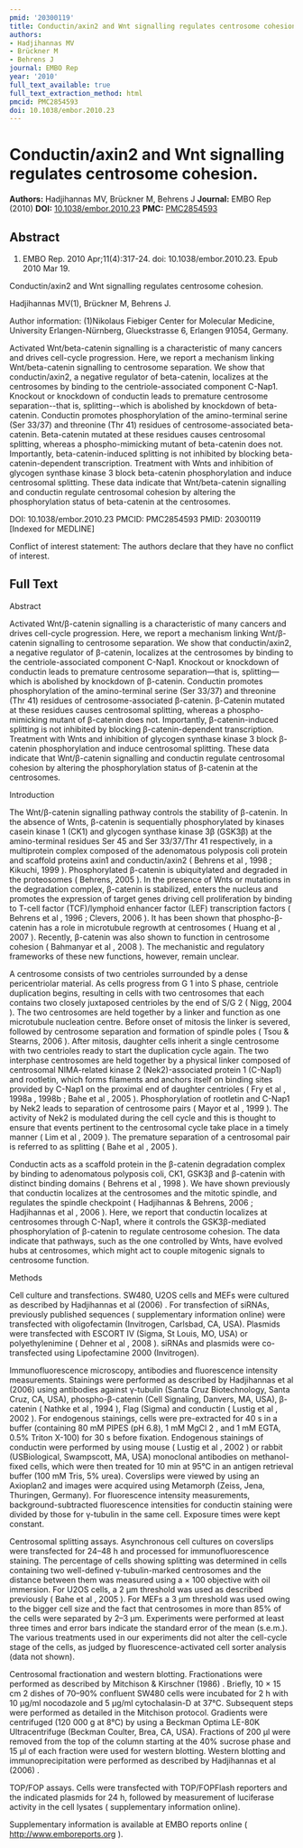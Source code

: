 ```yaml
---
pmid: '20300119'
title: Conductin/axin2 and Wnt signalling regulates centrosome cohesion.
authors:
- Hadjihannas MV
- Brückner M
- Behrens J
journal: EMBO Rep
year: '2010'
full_text_available: true
full_text_extraction_method: html
pmcid: PMC2854593
doi: 10.1038/embor.2010.23
---
```


# Conductin/axin2 and Wnt signalling regulates centrosome cohesion.
**Authors:** Hadjihannas MV, Brückner M, Behrens J
**Journal:** EMBO Rep (2010)
**DOI:** [10.1038/embor.2010.23](https://doi.org/10.1038/embor.2010.23)
**PMC:** [PMC2854593](https://www.ncbi.nlm.nih.gov/pmc/articles/PMC2854593/)

## Abstract

1. EMBO Rep. 2010 Apr;11(4):317-24. doi: 10.1038/embor.2010.23. Epub 2010 Mar 19.

Conductin/axin2 and Wnt signalling regulates centrosome cohesion.

Hadjihannas MV(1), Brückner M, Behrens J.

Author information:
(1)Nikolaus Fiebiger Center for Molecular Medicine, University 
Erlangen-Nürnberg, Glueckstrasse 6, Erlangen 91054, Germany.

Activated Wnt/beta-catenin signalling is a characteristic of many cancers and 
drives cell-cycle progression. Here, we report a mechanism linking 
Wnt/beta-catenin signalling to centrosome separation. We show that 
conductin/axin2, a negative regulator of beta-catenin, localizes at the 
centrosomes by binding to the centriole-associated component C-Nap1. Knockout or 
knockdown of conductin leads to premature centrosome separation--that is, 
splitting--which is abolished by knockdown of beta-catenin. Conductin promotes 
phosphorylation of the amino-terminal serine (Ser 33/37) and threonine (Thr 41) 
residues of centrosome-associated beta-catenin. Beta-catenin mutated at these 
residues causes centrosomal splitting, whereas a phospho-mimicking mutant of 
beta-catenin does not. Importantly, beta-catenin-induced splitting is not 
inhibited by blocking beta-catenin-dependent transcription. Treatment with Wnts 
and inhibition of glycogen synthase kinase 3 block beta-catenin phosphorylation 
and induce centrosomal splitting. These data indicate that Wnt/beta-catenin 
signalling and conductin regulate centrosomal cohesion by altering the 
phosphorylation status of beta-catenin at the centrosomes.

DOI: 10.1038/embor.2010.23
PMCID: PMC2854593
PMID: 20300119 [Indexed for MEDLINE]

Conflict of interest statement: The authors declare that they have no conflict 
of interest.

## Full Text

Abstract

Activated Wnt/β-catenin signalling is a characteristic of many cancers and drives cell-cycle progression. Here, we report a mechanism linking Wnt/β-catenin signalling to centrosome separation. We show that conductin/axin2, a negative regulator of β-catenin, localizes at the centrosomes by binding to the centriole-associated component C-Nap1. Knockout or knockdown of conductin leads to premature centrosome separation—that is, splitting—which is abolished by knockdown of β-catenin. Conductin promotes phosphorylation of the amino-terminal serine (Ser 33/37) and threonine (Thr 41) residues of centrosome-associated β-catenin. β-Catenin mutated at these residues causes centrosomal splitting, whereas a phospho-mimicking mutant of β-catenin does not. Importantly, β-catenin-induced splitting is not inhibited by blocking β-catenin-dependent transcription. Treatment with Wnts and inhibition of glycogen synthase kinase 3 block β-catenin phosphorylation and induce centrosomal splitting. These data indicate that Wnt/β-catenin signalling and conductin regulate centrosomal cohesion by altering the phosphorylation status of β-catenin at the centrosomes.

Introduction

The Wnt/β-catenin signalling pathway controls the stability of β-catenin. In the absence of Wnts, β-catenin is sequentially phosphorylated by kinases casein kinase 1 (CK1) and glycogen synthase kinase 3β (GSK3β) at the amino-terminal residues Ser 45 and Ser 33/37/Thr 41 respectively, in a multiprotein complex composed of the adenomatous polyposis coli protein and scaffold proteins axin1 and conductin/axin2 ( Behrens et al , 1998 ; Kikuchi, 1999 ). Phosphorylated β-catenin is ubiquitylated and degraded in the proteosomes ( Behrens, 2005 ). In the presence of Wnts or mutations in the degradation complex, β-catenin is stabilized, enters the nucleus and promotes the expression of target genes driving cell proliferation by binding to T-cell factor (TCF)/lymphoid enhancer factor (LEF) transcription factors ( Behrens et al , 1996 ; Clevers, 2006 ). It has been shown that phospho-β-catenin has a role in microtubule regrowth at centrosomes ( Huang et al , 2007 ). Recently, β-catenin was also shown to function in centrosome cohesion ( Bahmanyar et al , 2008 ). The mechanistic and regulatory frameworks of these new functions, however, remain unclear.

A centrosome consists of two centrioles surrounded by a dense pericentriolar material. As cells progress from G 1 into S phase, centriole duplication begins, resulting in cells with two centrosomes that each contains two closely juxtaposed centrioles by the end of S/G 2 ( Nigg, 2004 ). The two centrosomes are held together by a linker and function as one microtubule nucleation centre. Before onset of mitosis the linker is severed, followed by centrosome separation and formation of spindle poles ( Tsou & Stearns, 2006 ). After mitosis, daughter cells inherit a single centrosome with two centrioles ready to start the duplication cycle again. The two interphase centrosomes are held together by a physical linker composed of centrosomal NIMA-related kinase 2 (Nek2)-associated protein 1 (C-Nap1) and rootletin, which forms filaments and anchors itself on binding sites provided by C-Nap1 on the proximal end of daughter centrioles ( Fry et al , 1998a , 1998b ; Bahe et al , 2005 ). Phosphorylation of rootletin and C-Nap1 by Nek2 leads to separation of centrosome pairs ( Mayor et al , 1999 ). The activity of Nek2 is modulated during the cell cycle and this is thought to ensure that events pertinent to the centrosomal cycle take place in a timely manner ( Lim et al , 2009 ). The premature separation of a centrosomal pair is referred to as splitting ( Bahe et al , 2005 ).

Conductin acts as a scaffold protein in the β-catenin degradation complex by binding to adenomatous polyposis coli, CK1, GSK3β and β-catenin with distinct binding domains ( Behrens et al , 1998 ). We have shown previously that conductin localizes at the centrosomes and the mitotic spindle, and regulates the spindle checkpoint ( Hadjihannas & Behrens, 2006 ; Hadjihannas et al , 2006 ). Here, we report that conductin localizes at centrosomes through C-Nap1, where it controls the GSK3β-mediated phosphorylation of β-catenin to regulate centrosome cohesion. The data indicate that pathways, such as the one controlled by Wnts, have evolved hubs at centrosomes, which might act to couple mitogenic signals to centrosome function.

Methods

Cell culture and transfections. SW480, U2OS cells and MEFs were cultured as described by Hadjihannas et al (2006) . For transfection of siRNAs, previously published sequences ( supplementary information online) were transfected with oligofectamin (Invitrogen, Carlsbad, CA, USA). Plasmids were transfected with ESCORT IV (Sigma, St Louis, MO, USA) or polyethylenimine ( Dehner et al , 2008 ). siRNAs and plasmids were co-transfected using Lipofectamine 2000 (Invitrogen).

Immunofluorescence microscopy, antibodies and fluorescence intensity measurements. Stainings were performed as described by Hadjihannas et al (2006) using antibodies against γ-tubulin (Santa Cruz Biotechnology, Santa Cruz, CA, USA), phospho-β-catenin (Cell Signaling, Danvers, MA, USA), β-catenin ( Nathke et al , 1994 ), Flag (Sigma) and conductin ( Lustig et al , 2002 ). For endogenous stainings, cells were pre-extracted for 40 s in a buffer (containing 80 mM PIPES (pH 6.8), 1 mM MgCl 2 , and 1 mM EGTA, 0.5% Triton X-100) for 30 s before fixation. Endogenous stainings of conductin were performed by using mouse ( Lustig et al , 2002 ) or rabbit (USBiological, Swampscott, MA, USA) monoclonal antibodies on methanol-fixed cells, which were then treated for 10 min at 95°C in an antigen retrieval buffer (100 mM Tris, 5% urea). Coverslips were viewed by using an Axioplan2 and images were acquired using Metamorph (Zeiss, Jena, Thuringen, Germany). For fluorescence intensity measurements, background-subtracted fluorescence intensities for conductin staining were divided by those for γ-tubulin in the same cell. Exposure times were kept constant.

Centrosomal splitting assays. Asynchronous cell cultures on coverslips were transfected for 24–48 h and processed for immunofluorescence staining. The percentage of cells showing splitting was determined in cells containing two well-defined γ-tubulin-marked centrosomes and the distance between them was measured using a × 100 objective with oil immersion. For U2OS cells, a 2 μm threshold was used as described previously ( Bahe et al , 2005 ). For MEFs a 3 μm threshold was used owing to the bigger cell size and the fact that centrosomes in more than 85% of the cells were separated by 2–3 μm. Experiments were performed at least three times and error bars indicate the standard error of the mean (s.e.m.). The various treatments used in our experiments did not alter the cell-cycle stage of the cells, as judged by fluorescence-activated cell sorter analysis (data not shown).

Centrosomal fractionation and western blotting. Fractionations were performed as described by Mitchison & Kirschner (1986) . Briefly, 10 × 15 cm 2 dishes of 70–90% confluent SW480 cells were incubated for 2 h with 10 μg/ml nocodazole and 5 μg/ml cytochalasin-D at 37°C. Subsequent steps were performed as detailed in the Mitchison protocol. Gradients were centrifuged (120 000 g at 8°C) by using a Beckman Optima LE-80K Ultracentrifuge (Beckman Coulter, Brea, CA, USA). Fractions of 200 μl were removed from the top of the column starting at the 40% sucrose phase and 15 μl of each fraction were used for western blotting. Western blotting and immunoprecipitation were performed as described by Hadjihannas et al (2006) .

TOP/FOP assays. Cells were transfected with TOP/FOPFlash reporters and the indicated plasmids for 24 h, followed by measurement of luciferase activity in the cell lysates ( supplementary information online).

Supplementary information is available at EMBO reports online ( http://www.emboreports.org ).
